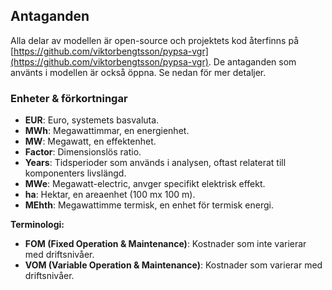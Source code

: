 
## Antaganden

Alla delar av modellen är open-source och projektets kod återfinns på [https://github.com/viktorbengtsson/pypsa-vgr](https://github.com/viktorbengtsson/pypsa-vgr). De antaganden som använts i modellen är också öppna. Se nedan för mer detaljer.

### Enheter & förkortningar

- **EUR**: Euro, systemets basvaluta.
- **MWh**: Megawattimmar, en energienhet.
- **MW**: Megawatt, en effektenhet.
- **Factor**: Dimensionslös ratio.
- **Years**: Tidsperioder som används i analysen, oftast relaterat till komponenters livslängd.
- **MWe**: Megawatt-electric, anvger specifikt elektrisk effekt.
- **ha**: Hektar, en areaenhet (100 mx 100 m).
- **MEhth**: Megawattimme termisk, en enhet för termisk energi.

**Terminologi:**
- **FOM (Fixed Operation & Maintenance)**: Kostnader som inte varierar med driftsnivåer.
- **VOM (Variable Operation & Maintenance)**: Kostnader som varierar med driftsnivåer.
